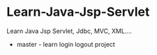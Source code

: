 # Learn-Java-Jsp-Servlet
Learn Java Jsp Servlet, Jdbc, MVC, XML....
- master - learn login logout project
